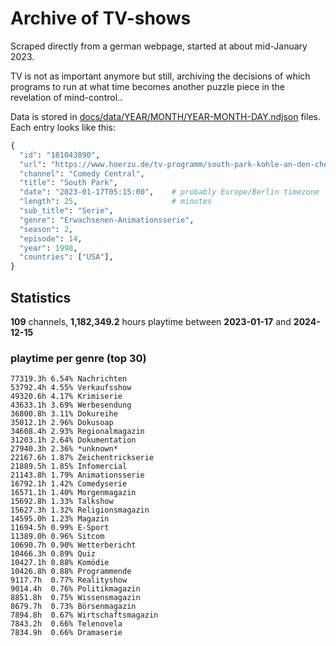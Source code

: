 # Archive of TV-shows

Scraped directly from a german webpage, started at about mid-January 2023.

TV is not as important anymore but still, archiving the decisions of which programs to run at what time
becomes another puzzle piece in the revelation of mind-control.. 

Data is stored in [docs/data/YEAR/MONTH/YEAR-MONTH-DAY.ndjson](docs/data/) files. 
Each entry looks like this:

```python
{
  "id": "181043890", 
  "url": "https://www.hoerzu.de/tv-programm/south-park-kohle-an-den-chefkoch/bid_181043890/", 
  "channel": "Comedy Central", 
  "title": "South Park", 
  "date": "2023-01-17T05:15:00",    # probably Europe/Berlin timezone 
  "length": 25,                     # minutes 
  "sub_title": "Serie", 
  "genre": "Erwachsenen-Animationsserie", 
  "season": 2, 
  "episode": 14, 
  "year": 1998, 
  "countries": ["USA"],
}
```

## Statistics

**109** channels, **1,182,349.2** hours playtime between **2023-01-17** and **2024-12-15**


### playtime per genre (top 30)

    77319.3h 6.54% Nachrichten
    53792.4h 4.55% Verkaufsshow
    49320.6h 4.17% Krimiserie
    43633.1h 3.69% Werbesendung
    36800.8h 3.11% Dokureihe
    35012.1h 2.96% Dokusoap
    34608.4h 2.93% Regionalmagazin
    31203.1h 2.64% Dokumentation
    27940.3h 2.36% *unknown*
    22167.6h 1.87% Zeichentrickserie
    21889.5h 1.85% Infomercial
    21143.8h 1.79% Animationsserie
    16792.1h 1.42% Comedyserie
    16571.1h 1.40% Morgenmagazin
    15692.8h 1.33% Talkshow
    15627.3h 1.32% Religionsmagazin
    14595.0h 1.23% Magazin
    11694.5h 0.99% E-Sport
    11389.0h 0.96% Sitcom
    10690.7h 0.90% Wetterbericht
    10466.3h 0.89% Quiz
    10427.1h 0.88% Komödie
    10426.8h 0.88% Programmende
    9117.7h  0.77% Realityshow
    9014.4h  0.76% Politikmagazin
    8851.8h  0.75% Wissensmagazin
    8679.7h  0.73% Börsenmagazin
    7894.8h  0.67% Wirtschaftsmagazin
    7843.2h  0.66% Telenovela
    7834.9h  0.66% Dramaserie

